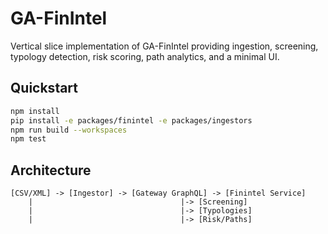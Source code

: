 # GA-FinIntel

Vertical slice implementation of GA-FinIntel providing ingestion, screening, typology detection, risk scoring, path analytics, and a minimal UI.

## Quickstart

```bash
npm install
pip install -e packages/finintel -e packages/ingestors
npm run build --workspaces
npm test
```

## Architecture

```
[CSV/XML] -> [Ingestor] -> [Gateway GraphQL] -> [Finintel Service]
    |                                 |-> [Screening]
    |                                 |-> [Typologies]
    |                                 |-> [Risk/Paths]
```
